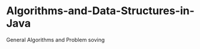 Algorithms-and-Data-Structures-in-Java
======================================
General Algorithms and Problem soving

